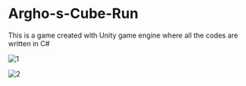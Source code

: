 # Argho-s-Cube-Run
This is a game created with Unity game engine where all the codes are written in C# 

![1](https://user-images.githubusercontent.com/26010539/71643033-20085400-2cde-11ea-860c-7f9d56b51bef.JPG)

![2](https://user-images.githubusercontent.com/26010539/71643079-bd638800-2cde-11ea-8041-9f7951c302e1.JPG)

